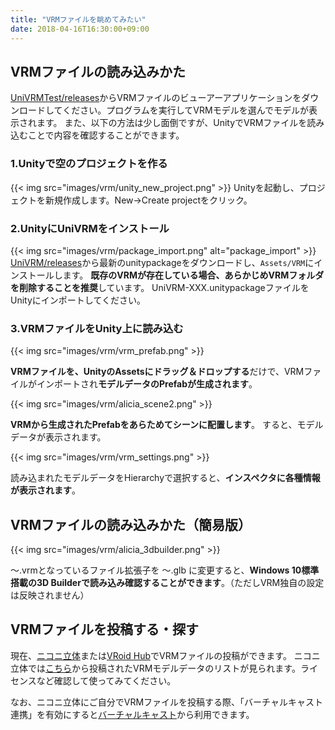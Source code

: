 ```yaml
---
title: "VRMファイルを眺めてみたい"
date: 2018-04-16T16:30:00+09:00
---
```


##  VRMファイルの読み込みかた

[UniVRMTest/releases](https://github.com/dwango/UniVRMTest/releases)からVRMファイルのビューアーアプリケーションをダウンロードしてください。プログラムを実行してVRMモデルを選んでモデルが表示されます。
また、以下の方法は少し面倒ですが、UnityでVRMファイルを読み込むことで内容を確認することができます。

### 1.Unityで空のプロジェクトを作る
{{< img src="images/vrm/unity_new_project.png" >}}
Unityを起動し、プロジェクトを新規作成します。New→Create projectをクリック。

### 2.UnityにUniVRMをインストール
{{< img src="images/vrm/package_import.png" alt="package_import" >}}
[UniVRM/releases](https://github.com/dwango/UniVRM/releases)から最新のunitypackageをダウンロードし、``Assets/VRM``にインストールします。
**既存のVRMが存在している場合、あらかじめVRMフォルダを削除することを推奨**しています。
UniVRM-XXX.unitypackageファイルをUnityにインポートしてください。

### 3.VRMファイルをUnity上に読み込む
{{< img src="images/vrm/vrm_prefab.png" >}}

**VRMファイルを、UnityのAssetsにドラッグ＆ドロップする**だけで、VRMファイルがインポートされ**モデルデータのPrefabが生成されます**。

{{< img src="images/vrm/alicia_scene2.png" >}}

**VRMから生成されたPrefabをあらためてシーンに配置します**。
すると、モデルデータが表示されます。

{{< img src="images/vrm/vrm_settings.png" >}}

読み込まれたモデルデータをHierarchyで選択すると、**インスペクタに各種情報が表示されます**。

## VRMファイルの読み込みかた（簡易版）

{{< img src="images/vrm/alicia_3dbuilder.png" >}}

～.vrmとなっているファイル拡張子を ～.glb に変更すると、**Windows 10標準搭載の3D Builderで読み込み確認することができます**。（ただしVRM独自の設定は反映されません）

## VRMファイルを投稿する・探す

現在、[ニコニ立体](http://3d.nicovideo.jp/)または[VRoid Hub](https://hub.vroid.com/)でVRMファイルの投稿ができます。
ニコニ立体では[こちら](https://3d.nicovideo.jp/search?word_type=tag&word=VRM)から投稿されたVRMモデルデータのリストが見られます。ライセンスなど確認して使ってみてください。

なお、ニコニ立体にご自分でVRMファイルを投稿する際、「バーチャルキャスト連携」を有効にすると[バーチャルキャスト](https://virtualcast.jp/)から利用できます。
